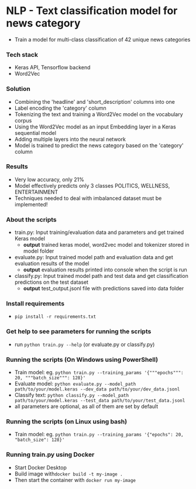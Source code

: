 # NLP - Text classification model for news category
 - Train a model for multi-class classification of 42 unique news categories

### Tech stack
 - Keras API, Tensorflow backend
 - Word2Vec

### Solution
 - Combining the 'headline' and 'short_description' columns into one
 - Label encoding the 'category' column
 - Tokenizing the text and training a Word2Vec model on the vocabulary corpus
 - Using the Word2Vec model as an input Embedding layer in a Keras sequential model
 - Adding multiple layers into the neural network
 - Model is trained to predict the news category based on the 'category' column

### Results
 - Very low accuracy, only 21%
 - Model effectively predicts only 3 classes POLITICS, WELLNESS, ENTERTAINMENT
 - Techniques needed to deal with imbalanced dataset must be implemented!

### About the scripts
 - train.py: Input training/evaluation data and parameters and get trained Keras model 
    - **output** trained keras model, word2vec model and tokenizer stored in model folder
 - evaluate.py: Input trained model path and evaluation data and get evaluation results of the model
    - **output** evaluation results printed into console when the script is run 
 - classify.py: Input trained model path and test data and get classification predictions on the test dataset
    - **output** test_output.jsonl file with predictions saved into data folder 

### Install requirements
 - `pip install -r requirements.txt`

### Get help to see parameters for running the scripts
 - run `python train.py --help` (or evaluate.py or classify.py)

### Running the scripts (On Windows using PowerShell)
 - Train model: eg. `python train.py --training_params '{"""epochs""": 20, """batch_size""": 128}'` 
 - Evaluate model: `python evaluate.py --model_path path/to/your/model.keras --dev_data path/to/your/dev_data.jsonl`
 - Classify text: `python classify.py --model_path path/to/your/model.keras --test_data path/to/your/test_data.jsonl`
 - all parameters are optional, as all of them are set by default

### Running the scripts (on Linux using bash)
 - Train model: eg. `python train.py --training_params '{"epochs": 20, "batch_size": 128}'`

### Running train.py using Docker
- Start Docker Desktop
- Build image with`docker build -t my-image .`
- Then start the container with `docker run my-image`
